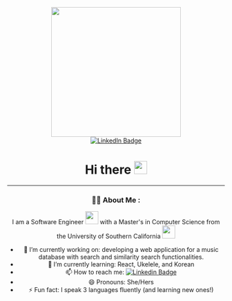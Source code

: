 <div id="header" align="center">
<!--   ### Hi there 👋 -->
  <img src="https://media.giphy.com/media/QLzImGMAHffcJ2Xl4I/giphy.gif" width=300/>

  <div id="badges">
    <a href="https://www.linkedin.com/in/aneetageorge99/">
      <img src="https://img.shields.io/badge/LinkedIn-blue?style=for-the-badge&logo=linkedin&logoColor=white" alt="LinkedIn Badge"/>
    </a>
  <!--   <img src="https://img.shields.io/badge/YouTube-red?style=for-the-badge&logo=youtube&logoColor=white" alt="Youtube Badge"/>
    <img src="https://img.shields.io/badge/Twitter-blue?style=for-the-badge&logo=twitter&logoColor=white" alt="Twitter Badge"/> -->
  </div>

  <img src="https://komarev.com/ghpvc/?username=AneetaGeorge&style=flat-square&color=blue" alt=""/>

  <h1>
  Hi there
  <img src="https://media.giphy.com/media/hvRJCLFzcasrR4ia7z/giphy.gif" width="30px"/>
</h1>


---

### :woman_technologist: About Me :

I am a Software Engineer <img src="https://media.giphy.com/media/WUlplcMpOCEmTGBtBW/giphy.gif" width="30"> with a Master's in Computer Science from the University of Southern California <img src="https://media.giphy.com/media/3LEkHs6Qi0AnLYhzx5/giphy.gif" width="30">

- 🔭 I’m currently working on: developing a web application for a music database with search and similarity search functionalities.
- 🌱 I’m currently learning: React, Ukelele, and Korean
- 📫 How to reach me: [![Linkedin Badge](https://img.shields.io/badge/-aneeta-blue?style=flat&logo=Linkedin&logoColor=white)](https://www.linkedin.com/in/aneetageorge99/)
- 😄 Pronouns: She/Hers
- ⚡ Fun fact: I speak 3 languages fluently (and learning new ones!)
</div>

<!--
**AneetaGeorge/AneetaGeorge** is a ✨ _special_ ✨ repository because its `README.md` (this file) appears on your GitHub profile.

Here are some ideas to get you started:

- 🔭 I’m currently working on ...
- 🌱 I’m currently learning ...
- 👯 I’m looking to collaborate on ...
- 🤔 I’m looking for help with ...
- 💬 Ask me about ...
- 📫 How to reach me: ...
- 😄 Pronouns: ...
- ⚡ Fun fact: ...
-->

